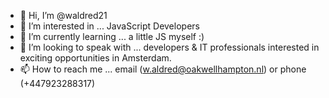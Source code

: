 - 👋 Hi, I’m @waldred21
- 👀 I’m interested in ... JavaScript Developers 
- 🌱 I’m currently learning ... a little JS myself :)
- 💞️ I’m looking to speak with ... developers & IT professionals interested in exciting opportunities in Amsterdam.
- 📫 How to reach me ... email (w.aldred@oakwellhampton.nl) or phone (+447923288317)

<!---
waldred21/waldred21 is a ✨ special ✨ repository because its `README.md` (this file) appears on your GitHub profile.
You can click the Preview link to take a look at your changes.
--->
